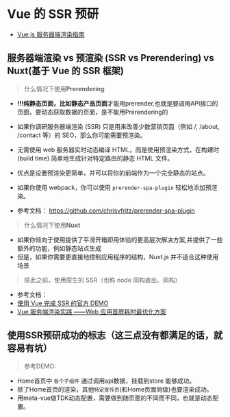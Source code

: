 # Vue 的 SSR 预研

- [Vue.js 服务器端渲染指南](https://ssr.vuejs.org/zh/)

## 服务器端渲染 vs 预渲染 (SSR vs Prerendering) vs Nuxt(基于 Vue 的 SSR 框架)

> 什么情况下使用**Prerendering**

- **!!!纯静态页面，比如静态产品页面**才能用prerender,也就是要调用API接口的页面，要动态获取数据的页面，是不能用Prerendering的

- 如果你调研服务器端渲染 (SSR) 只是用来改善少数营销页面（例如 /, /about, /contact 等）的 SEO，那么你可能需要预渲染。
- 无需使用 web 服务器实时动态编译 HTML，而是使用预渲染方式，在构建时 (build time) 简单地生成针对特定路由的静态 HTML 文件。
- 优点是设置预渲染更简单，并可以将你的前端作为一个完全静态的站点。
- 如果你使用 webpack，你可以使用 `prerender-spa-plugin` 轻松地添加预渲染。
- 参考文档： https://github.com/chrisvfritz/prerender-spa-plugin

> 什么情况下使用**Nuxt**

- 如果你倾向于使用提供了平滑开箱即用体验的更高层次解决方案,并提供了一些额外的功能，例如静态站点生成
- 但是，如果你需要更直接地控制应用程序的结构，Nuxt.js 并不适合这种使用场景

> 除此之前，使用原生的 SSR（也称 node 同构直出、同构）

- 参考文档：
- [使用 Vue 完成 SSR 的官方 DEMO](https://github.com/vuejs/vue-hackernews-2.0/)
- [Vue 服务端渲染实践 ——Web 应用首屏耗时最优化方案](https://segmentfault.com/a/1190000018577041)

## 使用SSR预研成功的标志（这三点没有都满足的话，就容易有坑）

> 参考DEMO:

- Home首页中 `各个子组件` 通过调用api数据，挂载到store 能够成功。
- 除了Home首页的渲染，其他`特定宣传页`(和Home页面同级)也要渲染成功。
- 用meta-vue做TDK动态配置，需要做到随页面的不同而不同，也就是动态配置。
